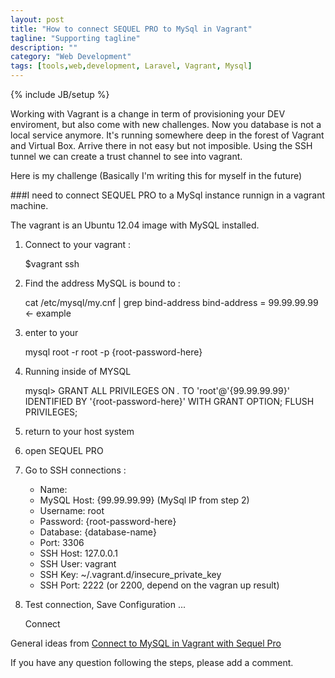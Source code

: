 ```yaml
---
layout: post
title: "How to connect SEQUEL PRO to MySql in Vagrant"
tagline: "Supporting tagline"
description: ""
category: "Web Development"
tags: [tools,web,development, Laravel, Vagrant, Mysql]
---
```

{% include JB/setup %}

Working with Vagrant is a change in term of provisioning your DEV enviroment, but also come with new challenges. Now you database is not a local service anymore.  It's running somewhere deep in the forest of Vagrant and Virtual Box.  Arrive there in not easy but not imposible.  Using the SSH tunnel we can create a trust channel to see into vagrant. 

Here is my challenge (Basically I'm writing this for myself in the future)

###I need to connect SEQUEL PRO to a MySql instance runnign in a vagrant machine. 

The vagrant is an Ubuntu 12.04 image with MySQL installed.  

1) Connect to your vagrant : 

	$vagrant ssh

2) Find the address MySQL is bound to : 
   
   cat /etc/mysql/my.cnf | grep bind-address
   bind-address = 99.99.99.99 <- example

3) enter to your 
	
	mysql root -r root -p {root-password-here}

4) Running inside of MYSQL 

	mysql> GRANT ALL PRIVILEGES ON *.* TO 'root'@'{99.99.99.99}' IDENTIFIED BY '{root-password-here}' WITH GRANT OPTION; 
	FLUSH PRIVILEGES;

5) return to your host system 

6) open SEQUEL PRO

7) Go to SSH connections :
	* Name: <anyname>
	* MySQL Host: {99.99.99.99}  (MySql IP from step 2)
	* Username: root
	* Password: {root-password-here}
	* Database: {database-name}
	* Port: 3306
	* SSH Host: 127.0.0.1
	* SSH User: vagrant
	* SSH Key: ~/.vagrant.d/insecure_private_key
	* SSH Port: 2222 (or 2200, depend on the vagran up result)

8) Test connection, Save Configuration ... 

	Connect

General ideas from [Connect to MySQL in Vagrant with Sequel Pro](https://coderwall.com/p/yzwqvg/connect-to-mysql-in-vagrant-with-sequel-pro)

If you have any question following the steps, please add a comment. 